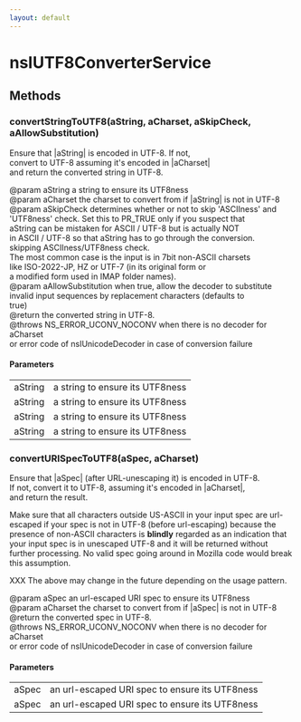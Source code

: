 ```yaml
---
layout: default
---
```


# nsIUTF8ConverterService #

## Methods ##

### convertStringToUTF8(aString, aCharset, aSkipCheck, aAllowSubstitution) ###
  
Ensure that |aString| is encoded in UTF-8.  If not,   
convert to UTF-8 assuming it's encoded in |aCharset|  
and return the converted string in UTF-8.  
  
@param aString a string to  ensure its UTF8ness  
@param aCharset the charset to convert from if |aString| is not in UTF-8  
@param aSkipCheck determines whether or not to skip 'ASCIIness' and   
       'UTF8ness' check. Set this to PR_TRUE only if you suspect that   
       aString can be mistaken for ASCII / UTF-8 but is actually NOT   
       in ASCII / UTF-8 so that aString has to go through the conversion.  
       skipping ASCIIness/UTF8ness check.  
       The most common case is the input is in 7bit non-ASCII charsets  
       like ISO-2022-JP, HZ or UTF-7 (in its original form or  
       a modified form used in IMAP folder names).  
@param aAllowSubstitution when true, allow the decoder to substitute  
       invalid input sequences by replacement characters (defaults to  
       true)  
@return the converted string in UTF-8.  
@throws NS_ERROR_UCONV_NOCONV when there is no decoder for aCharset  
        or error code of nsIUnicodeDecoder in case of conversion failure  
  

#### Parameters ####

<table>

<tr>
<td>aString</td>
<td>a string to  ensure its UTF8ness  
</td>
</tr>

<tr>
<td>aString</td>
<td>a string to  ensure its UTF8ness  
</td>
</tr>

<tr>
<td>aString</td>
<td>a string to  ensure its UTF8ness  
</td>
</tr>

<tr>
<td>aString</td>
<td>a string to  ensure its UTF8ness  
</td>
</tr>

</table>

### convertURISpecToUTF8(aSpec, aCharset) ###
  
Ensure that |aSpec| (after URL-unescaping it) is encoded in UTF-8.    
If not,  convert it to UTF-8, assuming it's encoded in |aCharset|,    
and return the result.  
  
<p>Make sure that all characters outside US-ASCII in your input spec   
are url-escaped if  your spec is not in UTF-8 (before url-escaping)   
because the presence of non-ASCII characters is <strong>blindly</strong>  
regarded as an indication that your input spec is in unescaped UTF-8  
and it will be returned without further processing. No valid spec  
going around in Mozilla code would break this assumption.   
  
<p>XXX The above may change in the future depending on the usage pattern.  
  
@param aSpec an url-escaped URI spec to  ensure its UTF8ness  
@param aCharset the charset to convert from if |aSpec| is not in UTF-8  
@return the converted spec in UTF-8.  
@throws NS_ERROR_UCONV_NOCONV when there is no decoder for aCharset  
        or error code of nsIUnicodeDecoder in case of conversion failure  
  

#### Parameters ####

<table>

<tr>
<td>aSpec</td>
<td>an url-escaped URI spec to  ensure its UTF8ness  
</td>
</tr>

<tr>
<td>aSpec</td>
<td>an url-escaped URI spec to  ensure its UTF8ness  
</td>
</tr>

</table>
